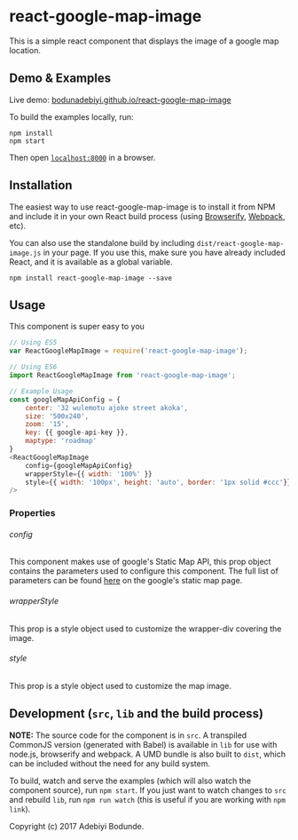 # react-google-map-image
This is a simple react component that displays the image of a google map location.


## Demo & Examples

Live demo: [bodunadebiyi.github.io/react-google-map-image](http://bodunadebiyi.github.io/react-google-map-image/)

To build the examples locally, run:

```
npm install
npm start
```

Then open [`localhost:8000`](http://localhost:8000) in a browser.


## Installation

The easiest way to use react-google-map-image is to install it from NPM and include it in your own React build process (using [Browserify](http://browserify.org), [Webpack](http://webpack.github.io/), etc).

You can also use the standalone build by including `dist/react-google-map-image.js` in your page. If you use this, make sure you have already included React, and it is available as a global variable.

```
npm install react-google-map-image --save
```


## Usage
This component is super easy to you

```js
// Using ES5
var ReactGoogleMapImage = require('react-google-map-image'); 

// Using ES6
import ReactGoogleMapImage from 'react-google-map-image';

// Example Usage
const googleMapApiConfig = { 
	center: '32 wulemotu ajoke street akoka', 
	size: '500x240', 
	zoom: '15',
	key: {{ google-api-key }}, 
	maptype: 'roadmap'
}
<ReactGoogleMapImage 
    config={googleMapApiConfig}
    wrapperStyle={{ width: '100%' }}
    style={{ width: '100px', height: 'auto', border: '1px solid #ccc'}}
/>
```

### Properties
###### config
This component makes use of google's Static Map API, this prop object contains the parameters used to configure this component. The full list of parameters can be found [here](https://developers.google.com/maps/documentation/static-maps/intro) on the google's static map page.

###### wrapperStyle
This prop is a style object used to customize the wrapper-div covering the image.

###### style
This prop is a style object used to customize the map image.

## Development (`src`, `lib` and the build process)

**NOTE:** The source code for the component is in `src`. A transpiled CommonJS version (generated with Babel) is available in `lib` for use with node.js, browserify and webpack. A UMD bundle is also built to `dist`, which can be included without the need for any build system.

To build, watch and serve the examples (which will also watch the component source), run `npm start`. If you just want to watch changes to `src` and rebuild `lib`, run `npm run watch` (this is useful if you are working with `npm link`).

Copyright (c) 2017 Adebiyi Bodunde.

